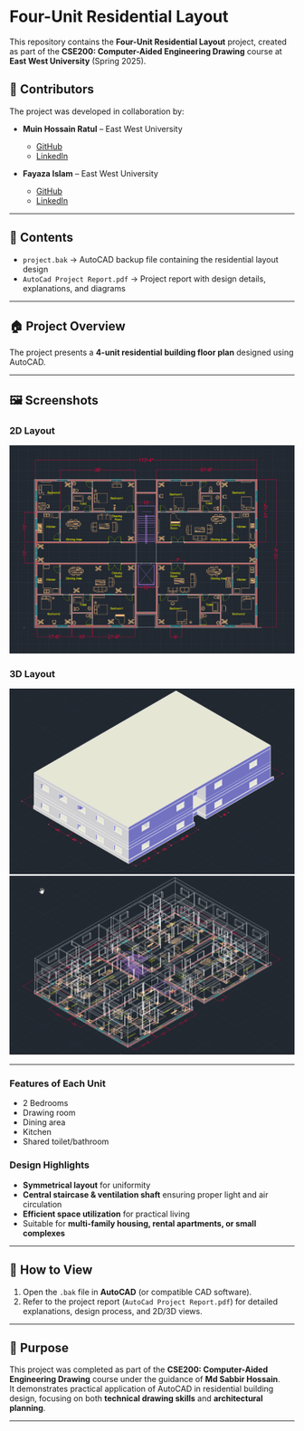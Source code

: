 # Four-Unit Residential Layout

This repository contains the **Four-Unit Residential Layout** project, created as part of the **CSE200: Computer-Aided Engineering Drawing** course at **East West University** (Spring 2025).  

## 👥 Contributors

The project was developed in collaboration by:
- **Muin Hossain Ratul** – East West University  
  - [GitHub](https://github.com/MuinRatul)  
  - [LinkedIn](https://www.linkedin.com/in/mh-ratul-5201792a9/)  

- **Fayaza Islam** – East West University  
  - [GitHub]()  
  - [LinkedIn](https://www.linkedin.com/in/fayaza-islam-365177371/)  

---

## 📂 Contents
- `project.bak` → AutoCAD backup file containing the residential layout design  
- `AutoCad Project Report.pdf` → Project report with design details, explanations, and diagrams  

---

## 🏠 Project Overview
The project presents a **4-unit residential building floor plan** designed using AutoCAD.  

---

## 🖼️ Screenshots

### 2D Layout
![2D Layout](Images/layout-2d.png)

### 3D Layout
![3D Layout](Images/layout-3d.png)
![3D Layout](Images/layout-3d2.png)

---

### Features of Each Unit
- 2 Bedrooms  
- Drawing room  
- Dining area  
- Kitchen  
- Shared toilet/bathroom  

### Design Highlights
- **Symmetrical layout** for uniformity  
- **Central staircase & ventilation shaft** ensuring proper light and air circulation  
- **Efficient space utilization** for practical living  
- Suitable for **multi-family housing, rental apartments, or small complexes**  

---

## 🔧 How to View
1. Open the `.bak` file in **AutoCAD** (or compatible CAD software).  
2. Refer to the project report (`AutoCad Project Report.pdf`) for detailed explanations, design process, and 2D/3D views.  

---

## 🎯 Purpose
This project was completed as part of the **CSE200: Computer-Aided Engineering Drawing** course under the guidance of **Md Sabbir Hossain**.  
It demonstrates practical application of AutoCAD in residential building design, focusing on both **technical drawing skills** and **architectural planning**.  

---



